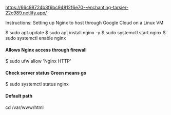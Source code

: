 https://66c98724b3f6bc94812f6e70--enchanting-tarsier-22c989.netlify.app/

Instructions:
Setting up Nginx to host through Google Cloud on a Linux VM


$ sudo apt update
$ sudo apt install nginx -y
$ sudo systemctl start nginx
$ sudo systemctl enable nginx
#### Allows Nginx access through firewall
$ sudo ufw allow 'Nginx HTTP'
#### Check server status Green means go
$ sudo systemctl status nginx
#### Default path
cd /var/www/html
